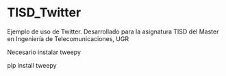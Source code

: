 # TISD_Twitter
Ejemplo de uso de Twitter. Desarrollado para la asignatura TISD del Master en Ingeniería de Telecomunicaciones, UGR

Necesario instalar tweepy

pip install tweepy
